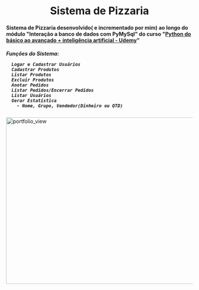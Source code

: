 <h1 align="center"> Sistema de Pizzaria </h1>

<h4>Sistema de Pizzaria desenvolvido( e incrementado por mim) ao longo do módulo "Interação a banco de dados
com PyMySql" do curso "<a href="https://www.udemy.com/course/python-do-basico-ao-avancado-inteligencia-artificial/">Python do básico ao avançado + inteligência artificial - Udemy</a>"</h4>
  

<h5>Funções do Sistema:
  
      Logar e Cadastrar Usuários
      Cadastrar Produtos
      Listar Produtos
      Excluir Produtos
      Anotar Pedidos
      Listar Pedidos/Encerrar Pedidos
      Listar Usuários
      Gerar Estatística
        - Nome, Grupo, Vendedor(Dinheiro ou QTD)

</h5>

<img width="1000" height="450" alt="portfolio_view" src="https://i.ytimg.com/vi/LmywZ3P28c0/maxresdefault.jpg">
